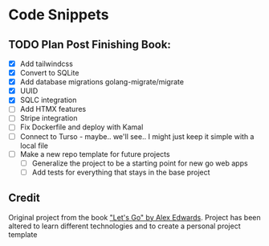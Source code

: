 # Code Snippets

## TODO Plan Post Finishing Book:

- [x] Add tailwindcss
- [x] Convert to SQLite
- [x] Add database migrations golang-migrate/migrate
- [x] UUID
- [x] SQLC integration
- [ ] Add HTMX features
- [ ] Stripe integration
- [ ] Fix Dockerfile and deploy with Kamal
- [ ] Connect to Turso - maybe.. we'll see.. I might just keep it simple with a local file
- [ ] Make a new repo template for future projects
  - [ ] Generalize the project to be a starting point for new go web apps
  - [ ] Add tests for everything that stays in the base project

## Credit

Original project from the book ["Let's Go" by Alex Edwards](https://lets-go.alexedwards.net/).
Project has been altered to learn different technologies and to create a personal project template
